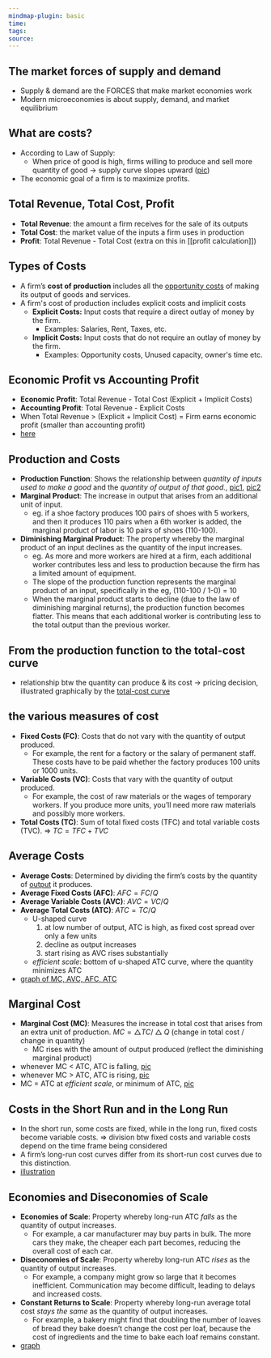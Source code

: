 ```yaml
---
mindmap-plugin: basic
time: 
tags: 
source:
---
```

## The market forces of supply and demand
- Supply & demand are the FORCES that make market economies work
- Modern microeconomies is about supply, demand, and market equilibrium
<!--ID: 1708098043108-->


## What are costs?
- According to Law of Supply:
	- When price of good is high, firms willing to produce and sell more quantity of good -> supply curve slopes upward ([pic](https://i.imgur.com/tySej3w.png))
- The economic goal of a firm is to maximize profits.
<!--ID: 1708098043111-->

## Total Revenue, Total Cost, Profit
- **Total Revenue**: the amount a firm receives for the sale of its outputs
- **Total Cost**: the market value of the inputs a firm uses in production
- **Profit**: Total Revenue - Total Cost (extra on this in [[profit calculation]])
<!--ID: 1708098043116-->


## Types of Costs

- A firm’s **cost of production** includes all the <u>opportunity costs</u> of making its output of goods and services.
- A firm's cost of production includes explicit costs and implicit costs
	- **Explicit Costs:** Input costs that require a direct outlay of money by the firm.
		- Examples: Salaries, Rent, Taxes, etc.
	- **Implicit Costs:** Input costs that do not require an outlay of money by the firm.
		- Examples: Opportunity costs, Unused capacity, owner's time etc.
<!--ID: 1708098043120-->


## Economic Profit vs Accounting Profit

- **Economic Profit**: Total Revenue - Total Cost (Explicit + Implicit Costs)
- **Accounting Profit**: Total Revenue - Explicit Costs
- When Total Revenue > (Explicit + Implicit Cost) = Firm earns economic profit (smaller than accounting profit)
- [here](https://i.imgur.com/cHkrrYf.png)
<!--ID: 1708098043125-->


## Production and Costs

- **Production Function**: Shows the relationship between *quantity of inputs used to make a good* and the *quantity of output of that good.*, [pic1](https://i.imgur.com/fSqzWmZ.png), [pic2](https://i.imgur.com/RU9c1rG.png)
- **Marginal Product**: The increase in output that arises from an additional unit of input.
	- eg. if a shoe factory produces 100 pairs of shoes with 5 workers, and then it produces 110 pairs when a 6th worker is added, the marginal product of labor is 10 pairs of shoes (110-100).
- **Diminishing Marginal Product**: The property whereby the marginal product of an input declines as the quantity of the input increases.
	- eg. As more and more workers are hired at a firm, each additional worker contributes less and less to production because the firm has a limited amount of equipment.
	- The slope of the production function represents the marginal product of an input, specifically in the eg, (110-100 / 1-0) = 10
	- When the marginal product starts to decline (due to the law of diminishing marginal returns), the production function becomes flatter. This means that each additional worker is contributing less to the total output than the previous worker.
<!--ID: 1708098043128-->


## From the production function to the total-cost curve
- relationship btw the quantity can produce & its cost -> pricing decision, illustrated graphically by the [total-cost curve](https://i.imgur.com/8rmwYtt.png)
<!--ID: 1708098043133-->


## the various measures of cost
- **Fixed Costs (FC)**: Costs that do not vary with the quantity of output produced.
	- For example, the rent for a factory or the salary of permanent staff. These costs have to be paid whether the factory produces 100 units or 1000 units.
- **Variable Costs (VC)**: Costs that vary with the quantity of output produced.
	- For example, the cost of raw materials or the wages of temporary workers. If you produce more units, you’ll need more raw materials and possibly more workers.
- **Total Costs (TC)**: Sum of total fixed costs (TFC) and total variable costs (TVC). => $TC = TFC + TVC$
<!--ID: 1708098043137-->


## Average Costs
- **Average Costs**: Determined by dividing the firm’s costs by the quantity of <u>output</u> it produces.
- **Average Fixed Costs (AFC)**: $AFC = FC/Q$
- **Average Variable Costs (AVC)**: $AVC = VC/Q$
- **Average Total Costs (ATC)**: $ATC = TC / Q$
	- U-shaped curve
		1. at low number of output, ATC is high, as fixed cost spread over only a few units
		2. decline as output increases
		3. start rising as AVC rises substantially
	- *efficient scale*: bottom of u-shaped ATC curve, where the quantity minimizes ATC
- [graph of MC, AVC, AFC, ATC](https://i.imgur.com/OeR7PQ8.png)
<!--ID: 1708098043142-->


## Marginal Cost
- **Marginal Cost (MC)**: Measures the increase in total cost that arises from an extra unit of production. $MC = \bigtriangleup TC / \bigtriangleup Q$ (change in total cost / change in quantity)
	- MC rises with the amount of output produced (reflect the diminishing marginal product)
- whenever MC < ATC, ATC is falling, [pic](https://i.imgur.com/hKJxIfY.png)
- whenever MC > ATC, ATC is rising, [pic](https://i.imgur.com/TAlHODD.png)
- MC = ATC at *efficient scale*, or minimum of ATC, [pic](https://i.imgur.com/XqBGyVi.png)
<!--ID: 1708098043146-->

## Costs in the Short Run and in the Long Run
- In the short run, some costs are fixed, while in the long run, fixed costs become variable costs. => division btw fixed costs and variable costs depend on the time frame being considered
- A firm’s long-run cost curves differ from its short-run cost curves due to this distinction.
- [illustration](https://i.imgur.com/guu5IOI.png)
<!--ID: 1708098043149-->


## Economies and Diseconomies of Scale
- **Economies of Scale**: Property whereby long-run ATC *falls* as the quantity of output increases.
	- For example, a car manufacturer may buy parts in bulk. The more cars they make, the cheaper each part becomes, reducing the overall cost of each car.
- **Diseconomies of Scale**: Property whereby long-run ATC *rises* as the quantity of output increases.
	- For example, a company might grow so large that it becomes inefficient. Communication may become difficult, leading to delays and increased costs.
- **Constant Returns to Scale**: Property whereby long-run average total cost *stays the same* as the quantity of output increases.
	- For example, a bakery might find that doubling the number of loaves of bread they bake doesn’t change the cost per loaf, because the cost of ingredients and the time to bake each loaf remains constant.
- [graph](https://i.imgur.com/LxUrzWX.png)
<!--ID: 1708098043154-->

